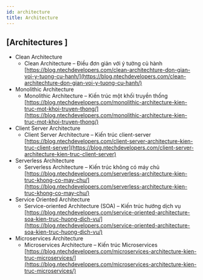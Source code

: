 ```yaml
---
id: architecture
title: Architecture
---
```


## [Architectures ]

- Clean Architecture
    + Clean Architecture – Điều đơn giản với ý tưởng củ hành [https://blog.ntechdevelopers.com/clean-architechture-don-gian-voi-y-tuong-cu-hanh/](https://blog.ntechdevelopers.com/clean-architechture-don-gian-voi-y-tuong-cu-hanh/)
- Monolithic Architecture
    + Monolithic Architecture – Kiến trúc một khối truyền thống [https://blog.ntechdevelopers.com/monolithic-architecture-kien-truc-mot-khoi-truyen-thong/](https://blog.ntechdevelopers.com/monolithic-architecture-kien-truc-mot-khoi-truyen-thong/)
- Client Server Architecture
    + Client Server Architecture – Kiến trúc client-server [https://blog.ntechdevelopers.com/client-server-architecture-kien-truc-client-server](https://blog.ntechdevelopers.com/client-server-architecture-kien-truc-client-server)
- Serverless Architecture
    + Serverless Architecture – Kiến trúc không có máy chủ [https://blog.ntechdevelopers.com/serverless-architecture-kien-truc-khong-co-may-chu/](https://blog.ntechdevelopers.com/serverless-architecture-kien-truc-khong-co-may-chu/)
- Service Oriented Architecture
    + Service-oriented Architecture (SOA) – Kiến trúc hướng dịch vụ [https://blog.ntechdevelopers.com/service-oriented-architecture-soa-kien-truc-huong-dich-vu/](https://blog.ntechdevelopers.com/service-oriented-architecture-soa-kien-truc-huong-dich-vu/)
- Microservices Architecture
    + Microservices Architecture – Kiến trúc Microservices [https://blog.ntechdevelopers.com/microservices-architecture-kien-truc-microservices/](https://blog.ntechdevelopers.com/microservices-architecture-kien-truc-microservices/)